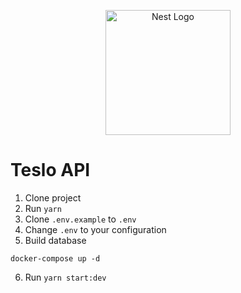 <p align="center">
  <a href="http://nestjs.com/" target="blank"><img src="https://nestjs.com/img/logo-small.svg" width="200" alt="Nest Logo" /></a>
</p>

# Teslo API

1. Clone project
2. Run
   `yarn`
3. Clone `.env.example` to `.env`
4. Change `.env` to your configuration
5. Build database

```
docker-compose up -d
```

6. Run
   `yarn start:dev`
